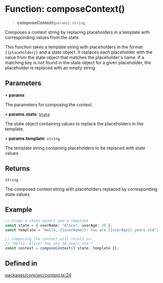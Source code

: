 # Function: composeContext()

> **composeContext**(`params`): `string`

Composes a context string by replacing placeholders in a template with corresponding values from the state.

This function takes a template string with placeholders in the format `{{placeholder}}` and a state object.
It replaces each placeholder with the value from the state object that matches the placeholder's name.
If a matching key is not found in the state object for a given placeholder, the placeholder is replaced with an empty string.

## Parameters

• **params**

The parameters for composing the context.

• **params.state**: [`State`](../interfaces/State.md)

The state object containing values to replace the placeholders in the template.

• **params.template**: `string`

The template string containing placeholders to be replaced with state values.

## Returns

`string`

The composed context string with placeholders replaced by corresponding state values.

## Example

```ts
// Given a state object and a template
const state = { userName: "Alice", userAge: 30 };
const template = "Hello, {{userName}}! You are {{userAge}} years old";

// Composing the context will result in:
// "Hello, Alice! You are 30 years old."
const context = composeContext({ state, template });
```

## Defined in

[packages/core/src/context.ts:24](https://github.com/ai16z/eliza/blob/main/packages/core/src/context.ts#L24)
